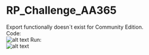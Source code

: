 # RP_Challenge_AA365

Export functionally doesn´t exist for Community Edition.<br>
Code: <br>
![alt text](https://raw.githubusercontent.com/digaumlv/RP_Challenge_AA/main/Codigo.png)
Run: <br>
![alt text](https://raw.githubusercontent.com/digaumlv/RP_Challenge_AA/main/AA.gif)
